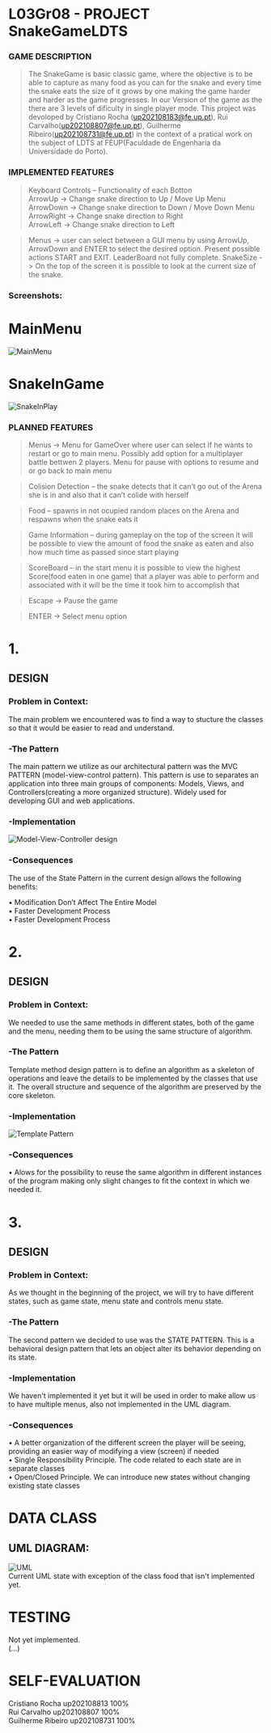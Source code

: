 # L03Gr08 - PROJECT SnakeGameLDTS

### GAME DESCRIPTION

> The SnakeGame is basic classic game, where the objective is to be able to capture as many food as you can for the snake and every time the snake eats the size of it grows by one making the game harder and harder as the game progresses. In our Version of the game as the there are 3 levels of dificulty in single player mode. 
This project was devoloped by Cristiano Rocha (up202108183@fe.up.pt), Rui Carvalho(up202108807@fe.up.pt), Guilherme Ribeiro(up202108731@fe.up.pt) in the context of a pratical work on the subject of LDTS at FEUP(Faculdade de Engenharia da Universidade do Porto).

### IMPLEMENTED FEATURES

>Keyboard Controls – Functionality of each Botton  
  >ArrowUp -> Change snake direction to Up / Move Up Menu  
  ArrowDown -> Change snake direction to Down / Move Down Menu  
  ArrowRight -> Change snake direction to Right  
  ArrowLeft -> Change snake direction to Left  
    
  >Menus -> user can select between a GUI menu by using ArrowUp, ArrowDown and ENTER to select the desired option. Present possible actions START and EXIT. LeaderBoard   not fully complete.
 SnakeSize -> On the top of the screen it is possible to look at the current size of the snake.

### Screenshots:  
 # MainMenu  
 ![MainMenu](/Images_Source/menu.PNG "MainMenu")  
 
 # SnakeInGame  
 ![SnakeInPlay](/Images_Source/MockUp_Snake.png "Snake")  
   
### PLANNED FEATURES

>Menus -> Menu for GameOver where user can select if he wants to restart or go to main menu. Possibly add option for a multiplayer battle bettwen 2 players. Menu for pause with options to resume and or go back to main menu  
  
>Colision Detection – the snake detects that it can’t go out of the Arena she is in and also that it can’t colide with herself  
  
> Food – spawns in not ocupied random places on the Arena and respawns when the snake eats it  
  
> Game Information – during gameplay on the top of the screen it will be possible to view the amount of food the snake as eaten and also how much time as passed since start playing  
  
> ScoreBoard – in the start menu it is possible to view the highest Score(food eaten in one game) that a player was able to perform and associated with it will be the time it took him to accomplish that  
  
> Escape -> Pause the game  
  
> ENTER -> Select menu option  

# 1.  
##  DESIGN

### Problem in Context:

The main problem we encountered was to find a way to stucture the classes so that it would be easier to read and understand.  
  
### -The Pattern  
The main pattern we utilize as our architectural pattern was the MVC PATTERN (model-view-control pattern). This pattern is use to separates an application into three main groups of components: Models, Views, and Controllers(creating a more organized structure). Widely used for developing GUI and web applications.  


### -Implementation  
![Model-View-Controller design](/Images_Source/what-is-mvc-design-pattern_cleanup.jpg "MVC")  
  
### -Consequences  

The use of the State Pattern in the current design allows the following benefits:  

• Modification Don’t Affect The Entire Model  
• Faster Development Process  
• Faster Development Process  
  
  
# 2.  
##  DESIGN

### Problem in Context:  
We needed to use the same methods in different states, both of the game and the menu, needing them to be using the same structure of algorithm.  

  
### -The Pattern  
Template method design pattern is to define an algorithm as a skeleton of operations and leave the details to be implemented by the classes that use it. The overall structure and sequence of the algorithm are preserved by the core skeleton.  


### -Implementation  
![Template Pattern](/Images_Source/LDTS_4.png "Template Pattern")  
   
### -Consequences  
• Alows for the possibility to reuse the same algorithm in different instances of the program making only slight changes to fit the context in which we needed it. 
  
  
# 3.  
##  DESIGN

### Problem in Context:  
As we thought in the beginning of the project, we will try to have different states, such as game state, menu state and controls menu state.

  
### -The Pattern  
The second pattern we decided to use was the STATE PATTERN. This is a behavioral design pattern that lets an object alter its behavior depending on its state.    
  
### -Implementation  
We haven't implemented it yet but it will be used in order to make allow us to have multiple menus, also not implemented in the UML diagram.
   
### -Consequences  
• A better organization of the different screen the player will be seeing, providing an easier way of modifying a view (screen) if needed  
• Single Responsibility Principle. The code related to each state are in separate classes   
• Open/Closed Principle. We can introduce new states without changing existing state classes  
  
  
# DATA CLASS  
  
 ## UML DIAGRAM:  
 ![UML](/Images_Source/UML.png "UML")  
 Current UML state with exception of the class food that isn't implemented yet.  


  
  
# TESTING  
Not yet implemented.  
(…)  
  

# SELF-EVALUATION  
  Cristiano Rocha up202108813 100%  
  Rui Carvalho up202108807 100%  
  Guilherme Ribeiro up202108731 100%  
